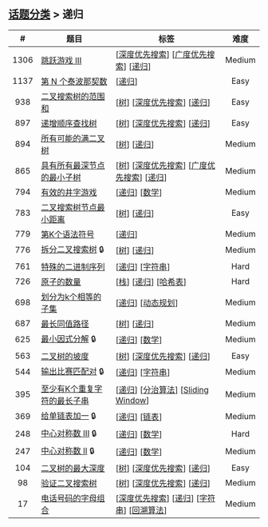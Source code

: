 <!--|This file generated by command(leetcode tag); DO NOT EDIT.            |-->
<!--+----------------------------------------------------------------------+-->
<!--|@author    openset <openset.wang@gmail.com>                           |-->
<!--|@link      https://github.com/openset                                 |-->
<!--|@home      https://github.com/openset/leetcode                        |-->
<!--+----------------------------------------------------------------------+-->

## [话题分类](../README.md) > 递归

| # | 题目 | 标签 | 难度 |
| :-: | - | - | :-: |
| 1306 | [跳跃游戏 III](../../problems/jump-game-iii) | [[深度优先搜索](../depth-first-search/README.md)] [[广度优先搜索](../breadth-first-search/README.md)] [[递归](../recursion/README.md)]  | Medium |
| 1137 | [第 N 个泰波那契数](../../problems/n-th-tribonacci-number) | [[递归](../recursion/README.md)]  | Easy |
| 938 | [二叉搜索树的范围和](../../problems/range-sum-of-bst) | [[树](../tree/README.md)] [[深度优先搜索](../depth-first-search/README.md)] [[递归](../recursion/README.md)]  | Easy |
| 897 | [递增顺序查找树](../../problems/increasing-order-search-tree) | [[树](../tree/README.md)] [[深度优先搜索](../depth-first-search/README.md)] [[递归](../recursion/README.md)]  | Easy |
| 894 | [所有可能的满二叉树](../../problems/all-possible-full-binary-trees) | [[树](../tree/README.md)] [[递归](../recursion/README.md)]  | Medium |
| 865 | [具有所有最深节点的最小子树](../../problems/smallest-subtree-with-all-the-deepest-nodes) | [[树](../tree/README.md)] [[深度优先搜索](../depth-first-search/README.md)] [[广度优先搜索](../breadth-first-search/README.md)] [[递归](../recursion/README.md)]  | Medium |
| 794 | [有效的井字游戏](../../problems/valid-tic-tac-toe-state) | [[递归](../recursion/README.md)] [[数学](../math/README.md)]  | Medium |
| 783 | [二叉搜索树节点最小距离](../../problems/minimum-distance-between-bst-nodes) | [[树](../tree/README.md)] [[递归](../recursion/README.md)]  | Easy |
| 779 | [第K个语法符号](../../problems/k-th-symbol-in-grammar) | [[递归](../recursion/README.md)]  | Medium |
| 776 | [拆分二叉搜索树](../../problems/split-bst) 🔒 | [[树](../tree/README.md)] [[递归](../recursion/README.md)]  | Medium |
| 761 | [特殊的二进制序列](../../problems/special-binary-string) | [[递归](../recursion/README.md)] [[字符串](../string/README.md)]  | Hard |
| 726 | [原子的数量](../../problems/number-of-atoms) | [[栈](../stack/README.md)] [[递归](../recursion/README.md)] [[哈希表](../hash-table/README.md)]  | Hard |
| 698 | [划分为k个相等的子集](../../problems/partition-to-k-equal-sum-subsets) | [[递归](../recursion/README.md)] [[动态规划](../dynamic-programming/README.md)]  | Medium |
| 687 | [最长同值路径](../../problems/longest-univalue-path) | [[树](../tree/README.md)] [[递归](../recursion/README.md)]  | Medium |
| 625 | [最小因式分解](../../problems/minimum-factorization) 🔒 | [[递归](../recursion/README.md)] [[数学](../math/README.md)]  | Medium |
| 563 | [二叉树的坡度](../../problems/binary-tree-tilt) | [[树](../tree/README.md)] [[深度优先搜索](../depth-first-search/README.md)] [[递归](../recursion/README.md)]  | Easy |
| 544 | [输出比赛匹配对](../../problems/output-contest-matches) 🔒 | [[递归](../recursion/README.md)] [[字符串](../string/README.md)]  | Medium |
| 395 | [至少有K个重复字符的最长子串](../../problems/longest-substring-with-at-least-k-repeating-characters) | [[递归](../recursion/README.md)] [[分治算法](../divide-and-conquer/README.md)] [[Sliding Window](../sliding-window/README.md)]  | Medium |
| 369 | [给单链表加一](../../problems/plus-one-linked-list) 🔒 | [[递归](../recursion/README.md)] [[链表](../linked-list/README.md)]  | Medium |
| 248 | [中心对称数 III](../../problems/strobogrammatic-number-iii) 🔒 | [[递归](../recursion/README.md)] [[数学](../math/README.md)]  | Hard |
| 247 | [中心对称数 II](../../problems/strobogrammatic-number-ii) 🔒 | [[递归](../recursion/README.md)] [[数学](../math/README.md)]  | Medium |
| 104 | [二叉树的最大深度](../../problems/maximum-depth-of-binary-tree) | [[树](../tree/README.md)] [[深度优先搜索](../depth-first-search/README.md)] [[递归](../recursion/README.md)]  | Easy |
| 98 | [验证二叉搜索树](../../problems/validate-binary-search-tree) | [[树](../tree/README.md)] [[深度优先搜索](../depth-first-search/README.md)] [[递归](../recursion/README.md)]  | Medium |
| 17 | [电话号码的字母组合](../../problems/letter-combinations-of-a-phone-number) | [[深度优先搜索](../depth-first-search/README.md)] [[递归](../recursion/README.md)] [[字符串](../string/README.md)] [[回溯算法](../backtracking/README.md)]  | Medium |
